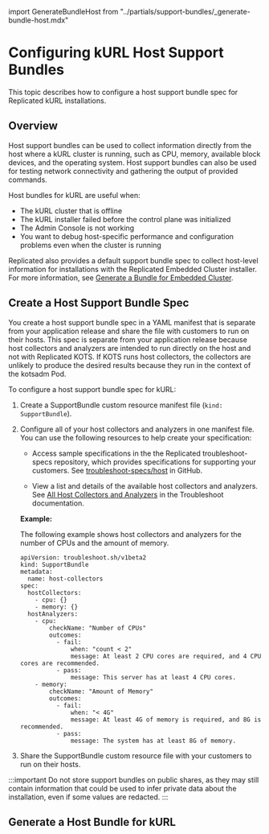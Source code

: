 import GenerateBundleHost from "../partials/support-bundles/_generate-bundle-host.mdx"

# Configuring kURL Host Support Bundles

This topic describes how to configure a host support bundle spec for Replicated kURL installations.

## Overview

Host support bundles can be used to collect information directly from the host where a kURL cluster is running, such as CPU, memory, available block devices, and the operating system. Host support bundles can also be used for testing network connectivity and gathering the output of provided commands.

Host bundles for kURL are useful when:
- The kURL cluster that is offline
- The kURL installer failed before the control plane was initialized
- The Admin Console is not working
- You want to debug host-specific performance and configuration problems even when the cluster is running

Replicated also provides a default support bundle spec to collect host-level information for installations with the Replicated Embedded Cluster installer. For more information, see [Generate a Bundle for Embedded Cluster](/vendor/support-bundle-generating). 

## Create a Host Support Bundle Spec

You create a host support bundle spec in a YAML manifest that is separate from your application release and share the file with customers to run on their hosts. This spec is separate from your application release because host collectors and analyzers are intended to run directly on the host and not with Replicated KOTS. If KOTS runs host collectors, the collectors are unlikely to produce the desired results because they run in the context of the kotsadm Pod.

To configure a host support bundle spec for kURL:

1. Create a SupportBundle custom resource manifest file (`kind: SupportBundle`).

1. Configure all of your host collectors and analyzers in one manifest file. You can use the following resources to help create your specification:

    - Access sample specifications in the the Replicated troubleshoot-specs repository, which provides specifications for supporting your customers. See [troubleshoot-specs/host](https://github.com/replicatedhq/troubleshoot-specs/tree/main/host) in GitHub.

    - View a list and details of the available host collectors and analyzers. See [All Host Collectors and Analyzers](https://troubleshoot.sh/docs/host-collect-analyze/all/) in the Troubleshoot documentation.

    **Example:**

    The following example shows host collectors and analyzers for the number of CPUs and the amount of memory.

    ```
    apiVersion: troubleshoot.sh/v1beta2
    kind: SupportBundle
    metadata:
      name: host-collectors
    spec:
      hostCollectors:
        - cpu: {}
        - memory: {}
      hostAnalyzers:
        - cpu:
            checkName: "Number of CPUs"
            outcomes:
              - fail:
                  when: "count < 2"
                  message: At least 2 CPU cores are required, and 4 CPU cores are recommended.
              - pass:
                  message: This server has at least 4 CPU cores.
        - memory:
            checkName: "Amount of Memory"
            outcomes:
              - fail:
                  when: "< 4G"
                  message: At least 4G of memory is required, and 8G is recommended.
              - pass:
                  message: The system has at least 8G of memory.
    ```
1. Share the SupportBundle custom resource file with your customers to run on their hosts.

:::important
Do not store support bundles on public shares, as they may still contain information that could be used to infer private data about the installation, even if some values are redacted.
:::

## Generate a Host Bundle for kURL

<GenerateBundleHost/>